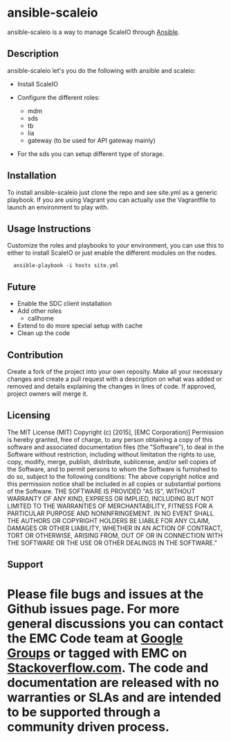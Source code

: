 ansible-scaleio
======================
ansible-scaleio is a way to manage ScaleIO through [Ansible](http://www.ansible.com/home "Ansible").

## Description

ansible-scaleio let's you do the following with ansible and scaleio:

- Install ScaleIO

- Configure the different roles:
  - mdm
  - sds
  - tb
  - lia
  - gateway (to be used for API gateway mainly)

- For the sds you can setup different type of storage.

## Installation

To install ansible-scaleio just clone the repo and see site.yml as a generic playbook. If you are using Vagrant you can actually use the Vagrantfile to launch an environment to play with.

## Usage Instructions

Customize the roles and playbooks to your environment, you can use this to either to install ScaleIO or just enable the different modules on the nodes.
```
  ansible-playbook -i hosts site.yml
```

## Future
- Enable the SDC client installation
- Add other roles
  - callhome
- Extend to do more special setup with cache
- Clean up the code


## Contribution
Create a fork of the project into your own reposity. Make all your necessary changes and create a pull request with a description on what was added or removed and details explaining the changes in lines of code. If approved, project owners will merge it.

Licensing
---------
The MIT License (MIT)
Copyright (c) [2015], [EMC Corporation)]
Permission is hereby granted, free of charge, to any person obtaining a copy of this software and associated documentation files (the "Software"), to deal in the Software without restriction, including without limitation the rights to use, copy, modify, merge, publish, distribute, sublicense, and/or sell copies of the Software, and to permit persons to whom the Software is furnished to do so, subject to the following conditions:
The above copyright notice and this permission notice shall be included in all copies or substantial portions of the Software.
THE SOFTWARE IS PROVIDED "AS IS", WITHOUT WARRANTY OF ANY KIND, EXPRESS OR IMPLIED, INCLUDING BUT NOT LIMITED TO THE WARRANTIES OF MERCHANTABILITY, FITNESS FOR A PARTICULAR PURPOSE AND NONINFRINGEMENT. IN NO EVENT SHALL THE AUTHORS OR COPYRIGHT HOLDERS BE LIABLE FOR ANY CLAIM, DAMAGES OR OTHER LIABILITY, WHETHER IN AN ACTION OF CONTRACT, TORT OR OTHERWISE, ARISING FROM, OUT OF OR IN CONNECTION WITH THE SOFTWARE OR THE USE OR OTHER DEALINGS IN THE SOFTWARE.”


Support
-------
Please file bugs and issues at the Github issues page. For more general discussions you can contact the EMC Code team at <a href="https://groups.google.com/forum/#!forum/emccode-users">Google Groups</a> or tagged with **EMC** on <a href="https://stackoverflow.com">Stackoverflow.com</a>. The code and documentation are released with no warranties or SLAs and are intended to be supported through a community driven process.
===============
